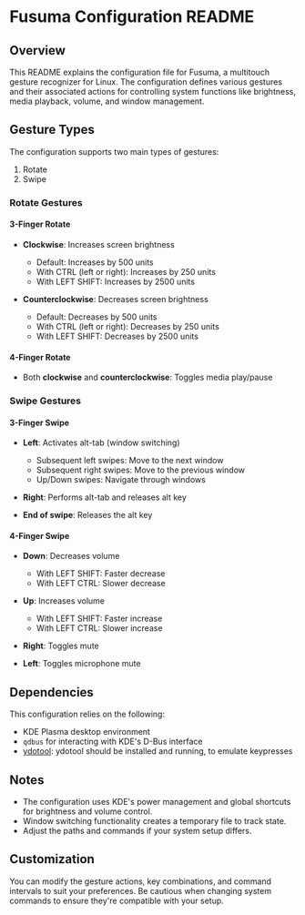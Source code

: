 # Fusuma Configuration README

## Overview

This README explains the configuration file for Fusuma, a multitouch gesture recognizer for Linux. The configuration defines various gestures and their associated actions for controlling system functions like brightness, media playback, volume, and window management.

## Gesture Types

The configuration supports two main types of gestures:

1. Rotate
2. Swipe

### Rotate Gestures

#### 3-Finger Rotate

- **Clockwise**: Increases screen brightness
  - Default: Increases by 500 units
  - With CTRL (left or right): Increases by 250 units
  - With LEFT SHIFT: Increases by 2500 units

- **Counterclockwise**: Decreases screen brightness
  - Default: Decreases by 500 units
  - With CTRL (left or right): Decreases by 250 units
  - With LEFT SHIFT: Decreases by 2500 units

#### 4-Finger Rotate

- Both **clockwise** and **counterclockwise**: Toggles media play/pause

### Swipe Gestures

#### 3-Finger Swipe

- **Left**: Activates alt-tab (window switching)
  - Subsequent left swipes: Move to the next window
  - Subsequent right swipes: Move to the previous window
  - Up/Down swipes: Navigate through windows

- **Right**: Performs alt-tab and releases alt key

- **End of swipe**: Releases the alt key

#### 4-Finger Swipe

- **Down**: Decreases volume
  - With LEFT SHIFT: Faster decrease
  - With LEFT CTRL: Slower decrease

- **Up**: Increases volume
  - With LEFT SHIFT: Faster increase
  - With LEFT CTRL: Slower increase

- **Right**: Toggles mute

- **Left**: Toggles microphone mute

## Dependencies

This configuration relies on the following:

- KDE Plasma desktop environment
- `qdbus` for interacting with KDE's D-Bus interface
- [ydotool](https://github.com/ReimuNotMoe/ydotool): ydotool should be installed and running, to emulate keypresses

## Notes

- The configuration uses KDE's power management and global shortcuts for brightness and volume control.
- Window switching functionality creates a temporary file to track state.
- Adjust the paths and commands if your system setup differs.

## Customization

You can modify the gesture actions, key combinations, and command intervals to suit your preferences. Be cautious when changing system commands to ensure they're compatible with your setup.
